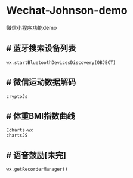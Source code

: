 # Wechat-Johnson-demo
微信小程序功能demo

## # 蓝牙搜索设备列表

```
wx.startBluetoothDevicesDiscovery(OBJECT)
```

## # 微信运动数据解码


```
cryptoJs
```

## # 体重BMI指数曲线

```
Echarts-wx
chartsJS
```
## # 语音鼓励[未完]

```
wx.getRecorderManager()
```

